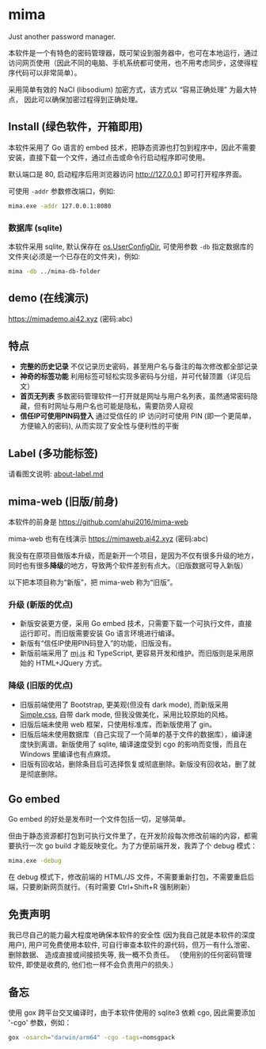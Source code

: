 # mima

Just another password manager.

本软件是一个有特色的密码管理器，既可架设到服务器中，也可在本地运行，通过访问网页使用（因此不同的电脑、手机系统都可使用，也不用考虑同步，这使得程序代码可以非常简单）。

采用简单有效的 NaCl (libsodium) 加密方式，该方式以 “容易正确处理” 为最大特点，
因此可以确保加密过程得到正确处理。


## Install (绿色软件，开箱即用)

本软件采用了 Go 语言的 embed 技术，把静态资源也打包到程序中，因此不需要安装，直接下载一个文件，通过点击或命令行启动程序即可使用。

默认端口是 80, 启动程序后用浏览器访问 http://127.0.0.1 即可打开程序界面。

可使用 `-addr` 参数修改端口，例如:

```sh
mima.exe -addr 127.0.0.1:8080
```

### 数据库 (sqlite)

本软件采用 sqlite, 默认保存在 [os.UserConfigDir](https://pkg.go.dev/os#UserConfigDir), 可使用参数 `-db` 指定数据库的文件夹(必须是一个已存在的文件夹)，例如:

```sh
mima -db ../mima-db-folder
```

## demo (在线演示)

https://mimademo.ai42.xyz (密码:abc)


## 特点

- **完整的历史记录** 不仅记录历史密码，甚至用户名与备注的每次修改都全部记录
- **神奇的标签功能** 利用标签可轻松实现多密码与分组，并可代替顶置（详见后文）
- **首页无列表** 多数密码管理软件一打开就是网址与用户名列表，虽然通常密码隐藏，但有时网址与用户名也可能是隐私，需要防旁人窥视
- **信任IP可使用PIN码登入** 通过受信任的 IP 访问时可使用 PIN (即一个更简单，方便输入的密码), 从而实现了安全性与便利性的平衡


## Label (多功能标签)

请看图文说明: [about-label.md](./about-label.md)


## mima-web (旧版/前身)

本软件的前身是 https://github.com/ahui2016/mima-web

mima-web 也有在线演示 https://mimaweb.ai42.xyz (密码:abc) 

我没有在原项目做版本升级，而是新开一个项目，是因为不仅有很多升级的地方，同时也有很多**降级**的地方，导致两个软件差别有点大。（旧版数据可导入新版）

以下把本项目称为“新版”，把 mima-web 称为“旧版”。

### 升级 (新版的优点)

- 新版安装更方便，采用 Go embed 技术，只需要下载一个可执行文件，直接运行即可。而旧版需要安装 Go 语言环境进行编译。
- 新版有“信任IP使用PIN码登入”的功能，旧版没有。
- 新版前端采用了 [mj.js](https://github.com/ahui2016/mj.js) 和 TypeScript, 更容易开发和维护。而旧版则是采用原始的 HTML+JQuery 方式。

### 降级 (旧版的优点)

- 旧版前端使用了 Bootstrap, 更美观(但没有 dark mode), 而新版采用 [Simple.css](https://simplecss.org/), 自带 dark mode, 但我没做美化，采用比较原始的风格。
- 旧版后端未使用 web 框架，只使用标准库，而新版使用了 gin。
- 旧版后端未使用数据库（自己实现了一个简单的基于文件的数据库），编译速度快到离谱。新版使用了 sqlite, 编译速度受到 cgo 的影响而变慢，而且在 Windows 里编译也有点麻烦。
- 旧版有回收站，删除条目后可选择恢复或彻底删除。新版没有回收站，删了就是彻底删除。


## Go embed

Go embed 的好处是发布时一个文件包括一切，足够简单。

但由于静态资源都打包到可执行文件里了，在开发阶段每次修改前端的内容，都需要执行一次 go build 才能反映变化。为了方便前端开发，我弄了个 debug 模式：

```sh
mima.exe -debug
```

在 debug 模式下，修改前端的 HTML/JS 文件，不需要重新打包，不需要重启后端，只要刷新网页就行。（有时需要 Ctrl+Shift+R 强制刷新）


## 免责声明

我已尽自己的能力最大程度地确保本软件的安全性 (因为我自己就是本软件的深度用户),
用户可免费使用本软件, 可自行审查本软件的源代码，但万一有什么泄密、删除数据、
造成直接或间接损失等, 我一概不负责任。
（使用别的任何密码管理软件, 即使是收费的, 他们也一样不会负责用户的损失.）

## 备忘

使用 gox 跨平台交叉编译时，由于本软件使用的 sqlite3 依赖 cgo, 因此需要添加 '-cgo' 参数，例如：

```sh
gox -osarch="darwin/arm64" -cgo -tags=nomsgpack
```
